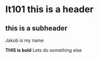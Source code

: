 # It101 this is a header

## this is a subheader

Jakub is my name

**THIS is bold**
Lets do something else
